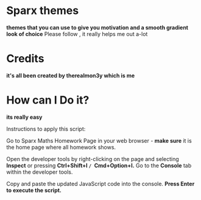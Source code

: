 
# Sparx themes
**themes that you can use to give you motivation and a smooth gradient look of choice**
Please follow , it really helps me out a-lot

# Credits
**it's all been created by therealmon3y which is me**

# How can I Do it?
**its really easy**

Instructions to apply this script:

Go to Sparx Maths Homework Page in your web browser - **make sure** it is the home page where all homework shows.

Open the developer tools by right-clicking on the page and selecting **Inspect** or pressing **Ctrl+Shift+I `/ `Cmd+Option+I.**
Go to the **Console** tab within the developer tools.

Copy and paste the updated JavaScript code into the console.
**Press Enter to execute the script.**
